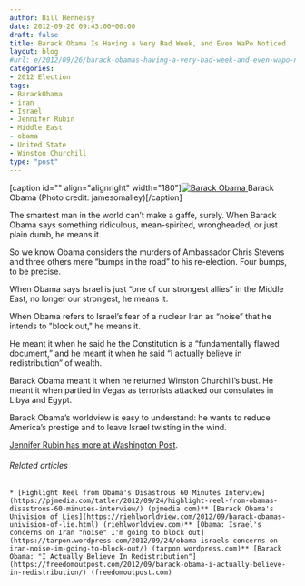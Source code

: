 ```yaml
---
author: Bill Hennessy
date: 2012-09-26 09:43:00+00:00
draft: false
title: Barack Obama Is Having a Very Bad Week, and Even WaPo Noticed
layout: blog
#url: e/2012/09/26/barack-obamas-having-a-very-bad-week-and-even-wapo-noticed/
categories:
- 2012 Election
tags:
- BarackObama
- iran
- Israel
- Jennifer Rubin
- Middle East
- obama
- United State
- Winston Churchill
type: "post"
---
```


[caption id="" align="alignright" width="180"][![Barack Obama](https://farm3.static.flickr.com/2387/2126065602_439973449d_m.jpg)
](https://www.flickr.com/photos/22037447@N03/2126065602) Barack Obama (Photo credit: jamesomalley)[/caption]

 

The smartest man in the world can’t make a gaffe, surely. When Barack Obama says something ridiculous, mean-spirited, wrongheaded, or just plain dumb, he means it.

 

So we know Obama considers the murders of Ambassador Chris Stevens and three others mere “bumps in the road” to his re-election. Four bumps, to be precise.

 

When Obama says Israel is just “one of our strongest allies” in the Middle East, no longer our strongest, he means it.

 

When Obama refers to Israel’s fear of a nuclear Iran as “noise” that he intends to "block out," he means it.

 

He meant it when he said he the Constitution is a “fundamentally flawed document,” and he meant it when he said “I actually believe in redistribution” of wealth.

 

Barack Obama meant it when he returned Winston Churchill’s bust. He meant it when partied in Vegas as terrorists attacked our consulates in Libya and Egypt.

 

Barack Obama’s worldview is easy to understand: he wants to reduce America’s prestige and to leave Israel twisting in the wind.

 

[Jennifer Rubin has more at Washington Post](https://www.washingtonpost.com/blogs/right-turn/post/obamas-60-minutes-wipeout/2012/09/24/acdcf2aa-063f-11e2-afff-d6c7f20a83bf_blog.html).

 

###### Related articles

 

    * [Highlight Reel from Obama's Disastrous 60 Minutes Interview](https://pjmedia.com/tatler/2012/09/24/highlight-reel-from-obamas-disastrous-60-minutes-interview/) (pjmedia.com)** [Barack Obama's Univision of Lies](https://riehlworldview.com/2012/09/barack-obamas-univision-of-lie.html) (riehlworldview.com)** [Obama: Israel's concerns on Iran "noise" I'm going to block out](https://tarpon.wordpress.com/2012/09/24/obama-israels-concerns-on-iran-noise-im-going-to-block-out/) (tarpon.wordpress.com)** [Barack Obama: "I Actually Believe In Redistribution"](https://freedomoutpost.com/2012/09/barack-obama-i-actually-believe-in-redistribution/) (freedomoutpost.com) 
